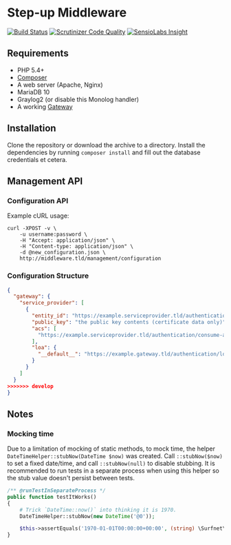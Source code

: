 Step-up Middleware
==================

[![Build Status](https://travis-ci.org/SURFnet/Stepup-Middleware.svg)](https://travis-ci.org/SURFnet/Stepup-Middleware) [![Scrutinizer Code Quality](https://scrutinizer-ci.com/g/SURFnet/Stepup-Middleware/badges/quality-score.png?b=develop)](https://scrutinizer-ci.com/g/SURFnet/Stepup-Middleware/?branch=develop) [![SensioLabs Insight](https://insight.sensiolabs.com/projects/ffe7f88f-648e-4ad8-b809-31ff4fead16a/mini.png)](https://insight.sensiolabs.com/projects/ffe7f88f-648e-4ad8-b809-31ff4fead16a)

## Requirements

 * PHP 5.4+
 * [Composer](https://getcomposer.org/)
 * A web server (Apache, Nginx)
 * MariaDB 10
 * Graylog2 (or disable this Monolog handler)
 * A working [Gateway](https://github.com/SURFnet/Stepup-Gateway)

## Installation

Clone the repository or download the archive to a directory. Install the dependencies by running `composer install` and fill out the database credentials et cetera.

## Management API

### Configuration API

Example cURL usage:
```
curl -XPOST -v \
    -u username:password \
    -H "Accept: application/json" \
    -H "Content-type: application/json" \
    -d @new_configuration.json \
    http://middleware.tld/management/configuration
```

### Configuration Structure

```json
{
  "gateway": {
    "service_provider": [
      {
        "entity_id": "https://example.serviceprovider.tld/authentication/metadata",
        "public_key": "the public key contents (certificate data only)",
        "acs": [
          "https://example.serviceprovider.tld/authentication/consume-assertion"
        ],
        "loa": {
          "__default__": "https://example.gateway.tld/authentication/loa2"
        }
      }
    ]
  }
>>>>>>> develop
}
```

## Notes

### Mocking time

Due to a limitation of mocking of static methods, to mock time, the helper `DateTimeHelper::stubNow(DateTime $now)` was
created. Call `::stubNow($now)` to set a fixed date/time, and call `::stubNow(null)` to disable stubbing. It is
recommended to run tests in a separate process when using this helper so the stub value doesn't persist between tests.

```php
/** @runTestInSeparateProcess */
public function testItWorks()
{
    # Trick `DateTime::now()` into thinking it is 1970.
    DateTimeHelper::stubNow(new DateTime('@0'));

    $this->assertEquals('1970-01-01T00:00:00+00:00', (string) \Surfnet\Stepup\DateTime\DateTime::now());
}
```
